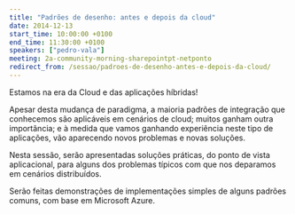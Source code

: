 ```yaml
---
title: "Padrões de desenho: antes e depois da cloud"
date: 2014-12-13
start_time: 10:00:00 +0100
end_time: 11:30:00 +0100
speakers: ["pedro-vala"]
meeting: 2a-community-morning-sharepointpt-netponto
redirect_from: /sessao/padroes-de-desenho-antes-e-depois-da-cloud/
---
```

Estamos na era da Cloud e das aplicações híbridas!

Apesar desta mudança de paradigma, a maioria padrões de integração que conhecemos são aplicáveis em cenários de cloud; muitos ganham outra importância; e à medida que vamos ganhando experiência neste tipo de aplicações, vão aparecendo novos problemas e novas soluções.

Nesta sessão, serão apresentadas soluções práticas, do ponto de vista aplicacional, para alguns dos problemas típicos com que nos deparamos em cenários distribuídos.

Serão feitas demonstrações de implementações simples de alguns padrões comuns, com base em Microsoft Azure.

